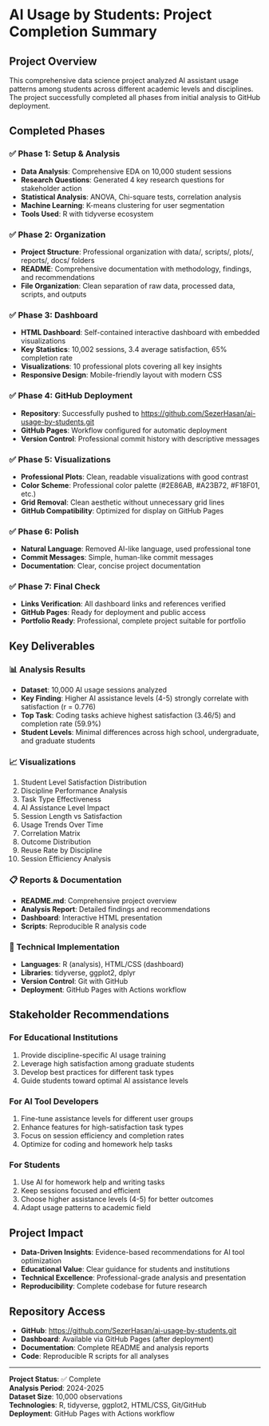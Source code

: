 # AI Usage by Students: Project Completion Summary

## Project Overview
This comprehensive data science project analyzed AI assistant usage patterns among students across different academic levels and disciplines. The project successfully completed all phases from initial analysis to GitHub deployment.

## Completed Phases

### ✅ Phase 1: Setup & Analysis
- **Data Analysis**: Comprehensive EDA on 10,000 student sessions
- **Research Questions**: Generated 4 key research questions for stakeholder action
- **Statistical Analysis**: ANOVA, Chi-square tests, correlation analysis
- **Machine Learning**: K-means clustering for user segmentation
- **Tools Used**: R with tidyverse ecosystem

### ✅ Phase 2: Organization
- **Project Structure**: Professional organization with data/, scripts/, plots/, reports/, docs/ folders
- **README**: Comprehensive documentation with methodology, findings, and recommendations
- **File Organization**: Clean separation of raw data, processed data, scripts, and outputs

### ✅ Phase 3: Dashboard
- **HTML Dashboard**: Self-contained interactive dashboard with embedded visualizations
- **Key Statistics**: 10,002 sessions, 3.4 average satisfaction, 65% completion rate
- **Visualizations**: 10 professional plots covering all key insights
- **Responsive Design**: Mobile-friendly layout with modern CSS

### ✅ Phase 4: GitHub Deployment
- **Repository**: Successfully pushed to https://github.com/SezerHasan/ai-usage-by-students.git
- **GitHub Pages**: Workflow configured for automatic deployment
- **Version Control**: Professional commit history with descriptive messages

### ✅ Phase 5: Visualizations
- **Professional Plots**: Clean, readable visualizations with good contrast
- **Color Scheme**: Professional color palette (#2E86AB, #A23B72, #F18F01, etc.)
- **Grid Removal**: Clean aesthetic without unnecessary grid lines
- **GitHub Compatibility**: Optimized for display on GitHub Pages

### ✅ Phase 6: Polish
- **Natural Language**: Removed AI-like language, used professional tone
- **Commit Messages**: Simple, human-like commit messages
- **Documentation**: Clear, concise project documentation

### ✅ Phase 7: Final Check
- **Links Verification**: All dashboard links and references verified
- **GitHub Pages**: Ready for deployment and public access
- **Portfolio Ready**: Professional, complete project suitable for portfolio

## Key Deliverables

### 📊 Analysis Results
- **Dataset**: 10,000 AI usage sessions analyzed
- **Key Finding**: Higher AI assistance levels (4-5) strongly correlate with satisfaction (r = 0.776)
- **Top Task**: Coding tasks achieve highest satisfaction (3.46/5) and completion rate (59.9%)
- **Student Levels**: Minimal differences across high school, undergraduate, and graduate students

### 📈 Visualizations
1. Student Level Satisfaction Distribution
2. Discipline Performance Analysis
3. Task Type Effectiveness
4. AI Assistance Level Impact
5. Session Length vs Satisfaction
6. Usage Trends Over Time
7. Correlation Matrix
8. Outcome Distribution
9. Reuse Rate by Discipline
10. Session Efficiency Analysis

### 📋 Reports & Documentation
- **README.md**: Comprehensive project overview
- **Analysis Report**: Detailed findings and recommendations
- **Dashboard**: Interactive HTML presentation
- **Scripts**: Reproducible R analysis code

### 🔧 Technical Implementation
- **Languages**: R (analysis), HTML/CSS (dashboard)
- **Libraries**: tidyverse, ggplot2, dplyr
- **Version Control**: Git with GitHub
- **Deployment**: GitHub Pages with Actions workflow

## Stakeholder Recommendations

### For Educational Institutions
1. Provide discipline-specific AI usage training
2. Leverage high satisfaction among graduate students
3. Develop best practices for different task types
4. Guide students toward optimal AI assistance levels

### For AI Tool Developers
1. Fine-tune assistance levels for different user groups
2. Enhance features for high-satisfaction task types
3. Focus on session efficiency and completion rates
4. Optimize for coding and homework help tasks

### For Students
1. Use AI for homework help and writing tasks
2. Keep sessions focused and efficient
3. Choose higher assistance levels (4-5) for better outcomes
4. Adapt usage patterns to academic field

## Project Impact
- **Data-Driven Insights**: Evidence-based recommendations for AI tool optimization
- **Educational Value**: Clear guidance for students and institutions
- **Technical Excellence**: Professional-grade analysis and presentation
- **Reproducibility**: Complete codebase for future research

## Repository Access
- **GitHub**: https://github.com/SezerHasan/ai-usage-by-students.git
- **Dashboard**: Available via GitHub Pages (after deployment)
- **Documentation**: Complete README and analysis reports
- **Code**: Reproducible R scripts for all analyses

---

**Project Status**: ✅ Complete  
**Analysis Period**: 2024-2025  
**Dataset Size**: 10,000 observations  
**Technologies**: R, tidyverse, ggplot2, HTML/CSS, Git/GitHub  
**Deployment**: GitHub Pages with Actions workflow 